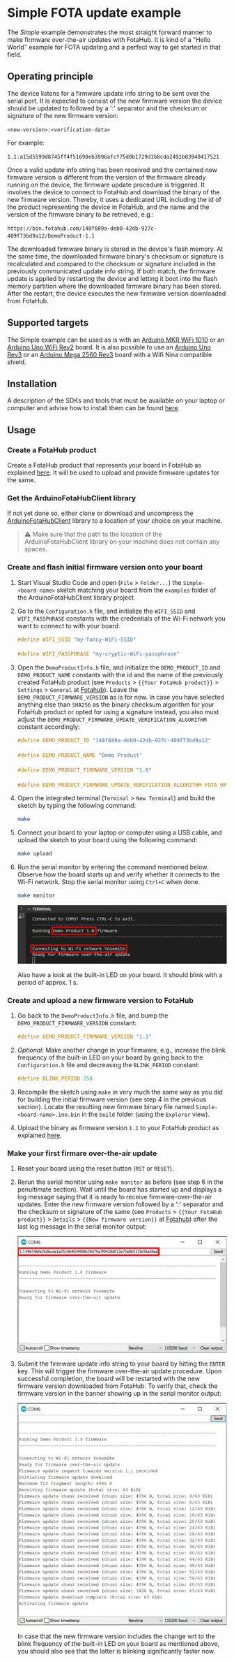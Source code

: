 # Simple FOTA update example

The *Simple* example demonstrates the most straight forward manner to make firmware over-the-air updates with FotaHub. It is kind of a "Hello World" example for FOTA updating and a perfect way to get started in that field.

## Operating principle

The device listens for a firmware update info string to be sent over the serial port. It is expected to consist of the new firmware version the device should be updated to followed by a ':' separator and the checksum or signature of the new firmware version:

`<new-version>:<verification-data>` 

For example: 

`1.1:a15d5599d8745ff4f51690eb3996afcf75d0b1729d1b8cda2491b03940417521`

Once a valid update info string has been received and the contained new firmware version is different from the version of the firmware already running on the device, the firmware update procedure is triggered. It involves the device to connect to FotaHub and download the binary of the new firmware version. Thereby, it uses a dedicated URL including the id of the product representing the device in FotaHub, and the name and the version of the firmware binary to be retrieved, e.g.:

`https://bin.fotahub.com/148f689a-deb0-42db-927c-409f73bd9a12/DemoProduct-1.1`

The downloaded firmware binary is stored in the device's flash memory. At the same time, the downloaded firmware binary's checksum or signature is recalculated and compared to the checksum or signature included in the previously communicated update info string. If both match, the firmware update is applied by restarting the device and letting it boot into the flash memory partition where the downloaded firmware binary has been stored. After the restart, the device executes the new firmware version downloaded from FotaHub.

## Supported targets

The Simple example can be used as is with an [Arduino MKR WiFi 1010](https://store.arduino.cc/arduino-mkr-wifi-1010) or an [Arduino Uno WiFi Rev2](https://store.arduino.cc/collections/boards/products/arduino-uno-wifi-rev2) board. It is also possible to use an [Arduino Uno Rev3](https://store.arduino.cc/collections/boards/products/arduino-uno-rev3) or an [Arduino Mega 2560 Rev3](https://store.arduino.cc/collections/boards/products/arduino-mega-2560-rev3) board with a Wifi Nina compatible shield.

## Installation

A description of the SDKs and tools that must be available on your laptop or computer and advise how to install them can be found [here](../../../README.md#installation).

## Usage

### Create a FotaHub product

Create a FotaHub product that represents your board in FotaHub as explained [here](../fotahub/create-product.md). It will be used to upload and provide firmware updates for the same. 

### Get the ArduinoFotaHubClient library

If not yet done so, either clone or download and uncompress the [ArduinoFotaHubClient](https://github.com/fotahub/ArduinoFotaHubClient) library to a location of your choice on your machine. 

> &#x26A0; Make sure that the path to the location of the ArduinoFotaHubClient library on your machine does not contain any spaces.

### Create and flash initial firmware version onto your board

1. Start Visual Studio Code and open (`File` > `Folder...`) the `Simple-<board-name>` sketch matching your board from the `examples` folder of the ArduinoFotaHubClient library project.

2. Go to the `Configuration.h` file, and initialize the `WIFI_SSID` and `WIFI_PASSPHRASE` constants with the credentials of the Wi-Fi network you want to connect to with your board:

    ```c
    #define WIFI_SSID "my-fancy-WiFi-SSID"

    #define WIFI_PASSPHRASE "my-cryptic-WiFi-passphrase"
    ```

3. Open the `DemoProductInfo.h` file, and initialize the `DEMO_PRODUCT_ID` and `DEMO_PRODUCT_NAME` constants with the id and the name of the previously created FotaHub product (see `Products` > `{{Your FotaHub product}}` > `Settings` > `General` at [Fotahub](https://fotahub.com)). Leave the `DEMO_PRODUCT_FIRMWARE_VERSION` as is for now. In case you have selected anything else than `SHA256` as the binary checksum algorithm for your FotaHub product or opted for using a signature instead, you also must adjust the `DEMO_PRODUCT_FIRMWARE_UPDATE_VERIFICATION_ALGORITHM` constant accordingly:

    ```c
    #define DEMO_PRODUCT_ID "148f689a-deb0-42db-927c-409f73bd9a12"

    #define DEMO_PRODUCT_NAME "Demo Product"

    #define DEMO_PRODUCT_FIRMWARE_VERSION "1.0"

    #define DEMO_PRODUCT_FIRMWARE_UPDATE_VERIFICATION_ALGORITHM FOTA_UPDATE_VERIFICATION_ALGORITHM_SHA256
    ```

4. Open the integrated terminal (`Terminal` > `New Terminal`) and build the sketch by typing the following command:
   
    ```sh
    make
    ```

5. Connect your board to your laptop or computer using a USB cable, and upload the sketch to your board using the following command:

    ```sh
    make upload
    ```

6. Run the serial monitor by entering the command mentioned below. Observe how the board starts up and verify whether it connects to the Wi-Fi network. Stop the serial monitor using `Ctrl+C` when done. 

    ```sh
    make monitor
    ```

    ![](simple-1.png "Start of initial firmware version") 

    Also have a look at the built-in LED on your board. It should blink with a period of approx. 1 s. 

### Create and upload a new firmware version to FotaHub

1. Go back to the `DemoProductInfo.h` file, and bump the `DEMO_PRODUCT_FIRMWARE_VERSION` constant:

    ```c
    #define DEMO_PRODUCT_FIRMWARE_VERSION "1.1"
    ```

2. *Optional:* Make another change in your firmware, e.g., increase the blink frequency of the built-in LED on your board by going back to the `Configuration.h` file and decreasing the `BLINK_PERIOD` constant:

    ```c
    #define BLINK_PERIOD 250
    ```

3. Recompile the sketch using `make` in very much the same way as you did for building the initial firmware version (see step 4 in the previous section). Locate the resulting new firmware binary file named `Simple-<board-name>.ino.bin` in the `build` folder (using the `Explorer` view).
   
4. Upload the binary as firmware version `1.1` to your FotaHub product as explained [here](../fotahub/upload-firmware.md).

### Make your first firmare over-the-air update 

1. Reset your board using the reset button (`RST` or `RESET`).

2. Rerun the serial monitor using `make monitor` as before (see step 6 in the penultimate section). Wait until the board has started up and displays a log message saying that it is ready to receive firmware-over-the-air updates. Enter the new firmware version followed by a ':' separator and the checksum or signature of the same (see `Products` > `{{Your FotaHub product}}` > `Details` > `{{New firmware version}}` at [Fotahub](https://fotahub.com)) after the last log message in the serial monitor output:

    ![](simple-2.png "Trigger of FOTA update") 

3. Submit the firmware update info string to your board by hitting the `ENTER` key. This will trigger the firmware over-the-air update procedure. Upon successful completion, the board will be restarted with the new firmware version downloaded from FotaHub. To verify that, check the firmware version in the banner showing up in the serial monitor output:

    ![](simple-3.png "Execution of FOTA update") 

    In case that the new firmware version includes the change wrt to the blink frequency of the built-in LED on your board as mentioned above, you should also see that the latter is blinking significantly faster now.